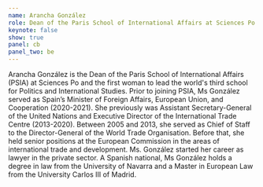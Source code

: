 ```yaml
---
name: Arancha González
role: Dean of the Paris School of International Affairs at Sciences Po and former Spanish Minister of Foreign Affairs, European Union, and Cooperation
keynote: false
show: true
panel: cb
panel_two: be
---
```


Arancha González is the Dean of the Paris School of International Affairs (PSIA) at Sciences Po and the first woman to lead the world's third school for Politics and International Studies. Prior to joining PSIA, Ms González served as Spain’s Minister of Foreign Affairs, European Union, and Cooperation (2020-2021). She previously was Assistant Secretary-General of the United Nations and Executive Director of the International Trade Centre (2013-2020). Between 2005 and 2013, she served as Chief of Staff to the Director-General of the World Trade Organisation. Before that, she held senior positions at the European Commission in the areas of international trade and development. Ms. González started her career as lawyer in the private sector. A Spanish national, Ms González holds a degree in law from the University of Navarra and a Master in European Law from the University Carlos III of Madrid.
